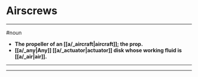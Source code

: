 # Airscrews
---
#noun
- **The propeller of an [[a/_aircraft|aircraft]]; the prop.**
- **[[a/_any|Any]] [[a/_actuator|actuator]] disk whose working fluid is [[a/_air|air]].**
---
---
